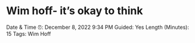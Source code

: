 # Wim hoff- it’s okay to think

Date & Time ⏰: December 8, 2022 9:34 PM
Guided: Yes
Length (Minutes): 15
Tags: Wim Hoff